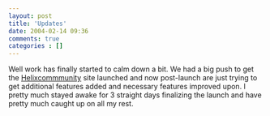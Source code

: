 ```yaml
---
layout: post
title: 'Updates'
date: 2004-02-14 09:36
comments: true
categories : []
---  
```


Well work has finally started to calm down a bit. We had a big push to get the <a href="http://www.helixcommunity.org">Helixcommmunity</a> site launched and now post-launch are just trying to get additional features added and necessary features improved upon. I pretty much stayed awake for 3 straight days finalizing the launch and have pretty much caught up on all my rest.

